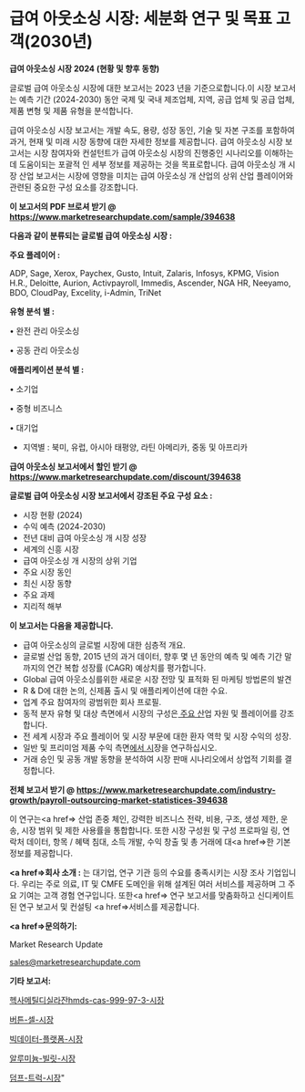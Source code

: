 # 급여 아웃소싱 시장: 세분화 연구 및 목표 고객(2030년)

<strong>급여 아웃소싱 시장 2024 (현황 및 향후 동향)</strong>

글로벌 급여 아웃소싱 시장에 대한 보고서는 2023 년을 기준으로합니다.이 시장 보고서는 예측 기간 (2024-2030) 동안 국제 및 국내 제조업체, 지역, 공급 업체 및 공급 업체, 제품 변형 및 제품 유형을 분석합니다.

급여 아웃소싱 시장 보고서는 개발 속도, 용량, 성장 동인, 기술 및 자본 구조를 포함하여 과거, 현재 및 미래 시장 동향에 대한 자세한 정보를 제공합니다. 급여 아웃소싱 시장 보고서는 시장 참여자와 컨설턴트가 급여 아웃소싱 시장의 진행중인 시나리오를 이해하는 데 도움이되는 포괄적 인 세부 정보를 제공하는 것을 목표로합니다. 급여 아웃소싱 개 시장 산업 보고서는 시장에 영향을 미치는 급여 아웃소싱 개 산업의 상위 산업 플레이어와 관련된 중요한 구성 요소를 강조합니다.



<strong>이 보고서의 PDF 브로셔 받기 @ <a href=https://www.marketresearchupdate.com/sample/394638>https://www.marketresearchupdate.com/sample/394638</a></strong>



<strong>다음과 같이 분류되는 글로벌 급여 아웃소싱 시장 :</strong>



<strong>주요 플레이어 :</strong>

ADP, Sage, Xerox, Paychex, Gusto, Intuit, Zalaris, Infosys, KPMG, Vision H.R., Deloitte, Aurion, Activpayroll, Immedis, Ascender, NGA HR, Neeyamo, BDO, CloudPay, Excelity, i-Admin, TriNet



<strong>유형 분석 별 :</strong>

• 완전 관리 아웃소싱

• 공동 관리 아웃소싱



<strong>애플리케이션 분석 별 :</strong>

• 소기업

• 중형 비즈니스

• 대기업

<ul>
  <li>지역별 : 북미, 유럽, 아시아 태평양, 라틴 아메리카, 중동 및 아프리카</li>
</ul>


<strong>급여 아웃소싱 보고서에서 할인 받기 @ <a href=https://www.marketresearchupdate.com/discount/394638>https://www.marketresearchupdate.com/discount/394638</a></strong>



<strong>글로벌 급여 아웃소싱 시장 보고서에서 강조된 주요 구성 요소 :</strong>
<ul>
  <li>시장 현황 (2024)</li>
  <li>수익 예측 (2024-2030)</li>
  <li>전년 대비 급여 아웃소싱 개 시장 성장</li>
  <li>세계의 신흥 시장</li>
  <li>급여 아웃소싱 개 시장의 상위 기업</li>
  <li>주요 시장 동인</li>
  <li>최신 시장 동향</li>
  <li>주요 과제</li>
  <li>지리적 해부</li>
</ul>


<strong>이 보고서는 다음을 제공합니다.</strong>
<ul>
  <li>급여 아웃소싱의 글로벌 시장에 대한 심층적 개요.</li>
  <li>글로벌 산업 동향, 2015 년의 과거 데이터, 향후 몇 년 동안의 예측 및 예측 기간 말까지의 연간 복합 성장률 (CAGR) 예상치를 평가합니다.</li>
  <li>Global 급여 아웃소싱를위한 새로운 시장 전망 및 표적화 된 마케팅 방법론의 발견</li>
  <li>R &amp; D에 대한 논의, 신제품 출시 및 애플리케이션에 대한 수요.</li>
  <li>업계 주요 참여자의 광범위한 회사 프로필.</li>
  <li>동적 분자 유형 및 대상 측면에서 시장의 구성은<a href=> 주요 산</a>업 자원 및 플레이어를 강조합니다.</li>
  <li>전 세계 시장과 주요 플레이어 및 시장 부문에 대한 환자 역학 및 시장 수익의 성장.</li>
  <li>일반 및 프리미엄 제품 수익 측면<a href=>에서 시</a>장을 연구하십시오.</li>
  <li>거래 승인 및 공동 개발 동향을 분석하여 시장 판매 시나리오에서 상업적 기회를 결정합니다.</li>
</ul>



<strong>전체 보고서 받기 @ <a href=https://www.marketresearchupdate.com/industry-growth/payroll-outsourcing-market-statistices-394638>https://www.marketresearchupdate.com/industry-growth/payroll-outsourcing-market-statistices-394638</a></strong>

이 연구는<a href=> 산업 존중</a> 체인, 강력한 비즈니스 전략, 비용, 구조, 생성 제한, 운송, 시장 범위 및 제한 사용률을 통합합니다. 또한 시장 구성원 및 구성 프로파일 링, 연락처 데이터, 항목 / 혜택 침대, 소득 개발, 수익 창출 및 총 거래에 대<a href=>한 기본 </a>정보를 제공합니다.



<strong><a href=>회사 소</a>개 :</strong>
는 대기업, 연구 기관 등의 수요를 충족시키는 시장 조사 기업입니다. 우리는 주로 의료, IT 및 CMFE 도메인을 위해 설계된 여러 서비스를 제공하며 그 주요 기여는 고객 경험 연구입니다. 또한<a href=> 연구 보</a>고서를 맞춤화하고 신디케이트 된 연구 보고서 및 컨설팅 <a href=>서비스</a>를 제공합니다.



<strong><a href=>문의하기:</a></strong>

Market Research Update

sales@marketresearchupdate.com



<strong>기타 보고서:</strong>

<a href=https://www.linkedin.com/pulse/헥사메틸디실라잔hmds-cas-999-97-3-시장-동향-및-성장-전망/>헥사메틸디실라잔hmds-cas-999-97-3-시장</a>

<a href=https://www.linkedin.com/pulse/버튼-셀-시장-현재-및-미래-성장-2029-consumer-connection-chronicles-24--2ylwf/>버튼-셀-시장</a>

<a href=https://www.linkedin.com/pulse/빅데이터-플랫폼-시장-현재-및-미래-성장-2029-trend-tracking-tips-360-analysis-gx5ef/>빅데이터-플랫폼-시장</a>

<a href=https://www.linkedin.com/pulse/알루미늄-빌릿-시장-규모-및-성장-2023-isdailynews-lzp0f/>알루미늄-빌릿-시장</a>

<a href=https://www.linkedin.com/pulse/덤프-트럭-시장-경쟁-분석-및-성장-잠재력-2029-consumer-connection-compendium-ana-oclkf/>덤프-트럭-시장</a>"
